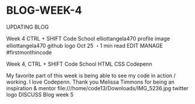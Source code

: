 # BLOG-WEEK-4
UPDATING BLOG

Week 4 CTRL + SHIFT Code School
elliottangela470 profile image elliottangela470 github logo Oct 25 ・1 min read
EDIT
MANAGE
#firstmonthincode

Week 4, CTRL + SHIFT Code School
HTML
CSS
Codepenn

My favorite part of this week is being able to see my code in action / working. I love Codepenn. Thank you Melissa Timmons for being an inspiration & mentor file:///home/code13/Downloads/IMG_5236.jpg
twitter logo
DISCUSS
Blog week 5
